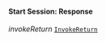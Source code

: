 

#### Start Session: Response  
  
<article>

*invokeReturn* [`InvokeReturn`](/docs/chaincode-dsl-invokereturn--page#invokereturn) 

</article>

